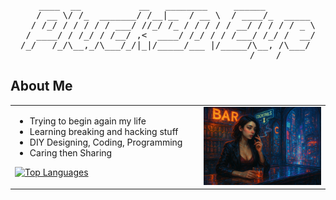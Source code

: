 
<!-- <p align="center">
  <img src="assets/avatar_pluck3deye.svg" alt="Pluck3dEye Avatar" width="140" height="140" style="border-radius:50%; box-shadow:0 4px 16px rgba(0,0,0,0.15); margin-bottom: 10px;" />
</p> -->

<pre align="center">
    ____  __           __   ________     ______          
   / __ \/ /_  _______/ /__|__  / __ \  / ____/_  _____ 
  / /_/ / / / / / ___/ //_/ /_ / / / / / __/ / / / / _ \
 / ____/ / /_/ / /__/ ,<  ____/ /_/ / / /___/ /_/ /  __/
/_/   /_/\__,_/\___/_/|_|/_____/___ |/_____/\__, /\___/ 
                                           /____/      
</pre>

## About Me

<table>
  <tr>
    <td valign="top" width="60%">
      <ul>
        <li>Trying to begin again my life</li>
        <li>Learning breaking and hacking stuff</li>
        <li>DIY Designing, Coding, Programming</li>
        <li>Caring then Sharing</li>
      </ul>
      <a href="https://github.com/Pluck3dEye">
        <img src="https://github-readme-stats.vercel.app/api/top-langs/?username=Pluck3dEye&layout=compact&theme=tokyonight&hide_border=true" alt="Top Languages" />
      </a>
    </td>
    <td valign="top" width="40%">
      <img src="assets/public/smoking-hot-girl-2.png" 
           alt="AI Smoking Hot Girl by Dung Khanh Viet Nguyen" 
           width="300" />
    </td>
  </tr>
</table>





